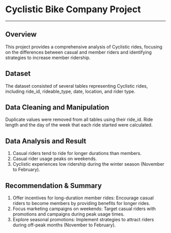 # Cyclistic Bike Company Project

----------------
## Overview
This project provides a comprehensive analysis of Cyclistic rides, focusing on the differences between casual and member riders and identifying strategies to increase member ridership.

## Dataset
The dataset consisted of several tables representing Cyclistic rides, including ride_id, rideable_type, date, location, and rider type.

## Data Cleaning and Manipulation
Duplicate values were removed from all tables using their ride_id. Ride length and the day of the week that each ride started were calculated.

## Data Analysis and Result

1.	Casual riders tend to ride for longer durations than members.
2.	Casual rider usage peaks on weekends.
3.	Cyclistic experiences low ridership during the winter season (November to February).

## Recommendation & Summary

1.	Offer incentives for long-duration member rides: Encourage casual riders to become members by providing benefits for longer rides.
2.	Focus marketing campaigns on weekends: Target casual riders with promotions and campaigns during peak usage times.
3.	Explore seasonal promotions: Implement strategies to attract riders during off-peak months (November to February).


